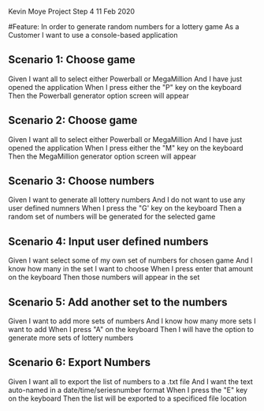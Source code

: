 Kevin Moye
Project Step 4
11 Feb 2020

#Feature: 
In order to generate random numbers for a lottery game
As a Customer
I want to use a console-based application

## Scenario 1: Choose game
Given I want all to select either Powerball or MegaMillion
And I have just opened the application
When I press either the "P" key on the keyboard
Then the Powerball generator option screen will appear

## Scenario 2: Choose game
Given I want all to select either Powerball or MegaMillion
And I have just opened the application
When I press either the "M" key on the keyboard
Then the MegaMillion generator option screen will appear

## Scenario 3: Choose numbers
Given I want to generate all lottery numbers
And I do not want to use any user defined numners
When I press the "G' key on the keyboard
Then a random set of numbers will be generated for the selected game

## Scenario 4: Input user defined numbers
Given I want select some of my own set of numbers for chosen game
And I know how many in the set I want to choose
When I press enter that amount on the keyboard
Then those numbers will appear in the set

## Scenario 5: Add another set to the numbers
Given I want to add more sets of numbers
And I know how many more sets I want to add
When I press "A" on the keyboard
Then I will have the option to generate more sets of lottery numbers

## Scenario 6: Export Numbers
Given I want all to export the list of numbers to a .txt file
And I want the text auto-named in a date/time/seriesnumber format
When I press the "E" key on the keyboard
Then the list will be exported to a specificed file location
